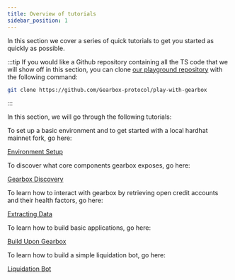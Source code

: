 ```yaml
---
title: Overview of tutorials
sidebar_position: 1
---
```


In this section we cover a series of quick tutorials to get you started as quickly as possible.

:::tip
If you would like a Github repository containing all the TS code that we will show off in this section, you can clone [our playground repository](https://github.com/Gearbox-protocol/play-with-gearbox) with the following command:

```bash
git clone https://github.com/Gearbox-protocol/play-with-gearbox
```

:::

In this section, we will go through the following tutorials:

To set up a basic environment and to get started with a local hardhat mainnet fork, go here:

[Environment Setup](./environment-setup/intro)

To discover what core components gearbox exposes, go here:

[Gearbox Discovery](./gearbox-discovery/intro)

To learn how to interact with gearbox by retrieving open credit accounts and their health factors, go here:

[Extracting Data](./extracting-data)

To learn how to build basic applications, go here:

[Build Upon Gearbox](./build-upon-gearbox)

To learn how to build a simple liquidation bot, go here:

[Liquidation Bot](./liquidation-bot)
